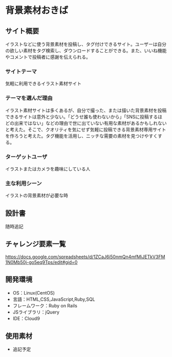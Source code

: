 # 背景素材おきば



## サイト概要

イラストなどに使う背景素材を投稿し、タグ付けできるサイト。ユーザーは自分の欲しい素材をタグ検索し、ダウンロードすることができる。また、いいね機能やコメントで投稿者に感謝を伝えられる。

### サイトテーマ

気軽に利用できるイラスト素材サイト

### テーマを選んだ理由

イラスト素材サイトは多くあるが、自分で撮った、または描いた背景素材を投稿できるサイトは意外と少ない。「どうせ誰も使わないから」「SNSに投稿するほどの出来ではない」などの理由で世に出ていない有用な素材があるかもしれないと考えた。そこで、クオリティを気にせず気軽に投稿できる背景素材専用サイトを作ろうと考えた。タグ機能を活用し、ニッチな需要の素材を見つけやすくする。

### ターゲットユーザ

イラストまたはカメラを趣味にしている人

### 主な利用シーン

イラストの背景素材が必要な時

## 設計書

随時追記

## チャレンジ要素一覧

https://docs.google.com/spreadsheets/d/1ZCaJ6i50nmQn4mfMiJETkV3FM1N0Mb50j-go5eq9Tps/edit#gid=0

## 開発環境

- OS：Linux(CentOS)
- 言語：HTML,CSS,JavaScript,Ruby,SQL
- フレームワーク：Ruby on Rails
- JSライブラリ：jQuery
- IDE：Cloud9

## 使用素材

- 追記予定